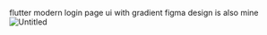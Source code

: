 flutter modern login page ui with gradient figma design is also mine
![Untitled](https://github.com/Chermen12345/login_modern_ui_page/assets/125674026/92ff5ee9-9515-4bde-9553-472967f4a79e)

